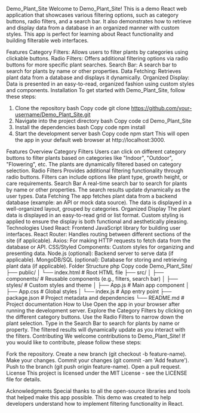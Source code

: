 Demo_Plant_Site
Welcome to Demo_Plant_Site! This is a demo React web application that showcases various filtering options, such as category buttons, radio filters, and a search bar. It also demonstrates how to retrieve and display data from a database in an organized manner with custom styles. This app is perfect for learning about React functionality and building filterable web interfaces.

Features
Category Filters: Allows users to filter plants by categories using clickable buttons.
Radio Filters: Offers additional filtering options via radio buttons for more specific plant searches.
Search Bar: A search bar to search for plants by name or other properties.
Data Fetching: Retrieves plant data from a database and displays it dynamically.
Organized Display: Data is presented in an easy-to-read, organized fashion using custom styles and components.
Installation
To get started with Demo_Plant_Site, follow these steps:

1. Clone the repository
bash
Copy code
git clone https://github.com/your-username/Demo_Plant_Site.git
2. Navigate into the project directory
bash
Copy code
cd Demo_Plant_Site
3. Install the dependencies
bash
Copy code
npm install
4. Start the development server
bash
Copy code
npm start
This will open the app in your default web browser at http://localhost:3000.

Features Overview
Category Filters
Users can click on different category buttons to filter plants based on categories like "Indoor", "Outdoor", "Flowering", etc.
The plants are dynamically filtered based on category selection.
Radio Filters
Provides additional filtering functionality through radio buttons.
Filters can include options like plant type, growth height, or care requirements.
Search Bar
A real-time search bar to search for plants by name or other properties.
The search results update dynamically as the user types.
Data Fetching
The app fetches plant data from a backend database (example: an API or mock data source).
The data is displayed in a well-organized layout, grouped by categories.
Organized Display
The plant data is displayed in an easy-to-read grid or list format.
Custom styling is applied to ensure the display is both functional and aesthetically pleasing.
Technologies Used
React: Frontend JavaScript library for building user interfaces.
React Router: Handles routing between different sections of the site (if applicable).
Axios: For making HTTP requests to fetch data from the database or API.
CSS/Styled Components: Custom styles for organizing and presenting data.
Node.js (optional): Backend server to serve data (if applicable).
MongoDB/SQL (optional): Database for storing and retrieving plant data (if applicable).
Folder Structure
php
Copy code
Demo_Plant_Site/
├── public/
│   └── index.html          # Root HTML file
├── src/
│   ├── components/         # Reusable components (e.g., filters, search bar)
│   ├── styles/             # Custom styles and theme
│   ├── App.js              # Main app component
│   ├── App.css             # Global styles
│   └── index.js            # App entry point
├── package.json            # Project metadata and dependencies
└── README.md               # Project documentation
How to Use
Open the app in your browser after running the development server.
Explore the Category Filters by clicking on the different category buttons.
Use the Radio Filters to narrow down the plant selection.
Type in the Search Bar to search for plants by name or property.
The filtered results will dynamically update as you interact with the filters.
Contributing
We welcome contributions to Demo_Plant_Site! If you would like to contribute, please follow these steps:

Fork the repository.
Create a new branch (git checkout -b feature-name).
Make your changes.
Commit your changes (git commit -am 'Add feature').
Push to the branch (git push origin feature-name).
Open a pull request.
License
This project is licensed under the MIT License - see the LICENSE file for details.

Acknowledgments
Special thanks to all the open-source libraries and tools that helped make this app possible.
This demo was created to help developers understand how to implement filtering functionality in React.
